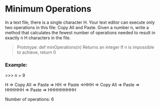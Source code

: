 <h1>Minimum Operations</h1>
In a text file, there is a single character H. Your text editor can execute only two operations in this file: Copy All and Paste. Given a number n, write a method that calculates the fewest number of operations needed to result in exactly n H characters in the file.

>Prototype: def minOperations(n)
>Returns an integer
>If n is impossible to achieve, return 0

<h3>Example:</h3>
>>>
n = 9

H => Copy All => Paste => HH => Paste =>HHH => Copy All => Paste => HHHHHH => Paste => HHHHHHHHH
>>>
Number of operations: 6
